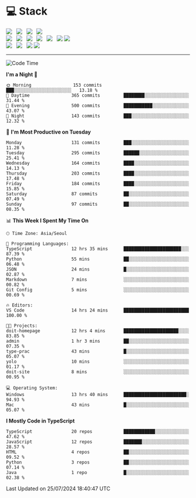 <h1>💻 Stack</h1>
<div>
 <!-- badge : https://shields.io/ -->
 <!-- icon : https://simpleicons.org/?q=Get -->
 <img src="https://img.shields.io/badge/HTML5-e74c3c?style=flat-square&logo=HTML5&logoColor=white"/> &nbsp 
 <img src="https://img.shields.io/badge/CSS3-0A84FF?style=flat-square&logo=CSS3&logoColor=white"/> &nbsp 
 <img src="https://img.shields.io/badge/JavaScript-FFCD11?style=flat-square&logo=JavaScript&logoColor=white"/> &nbsp 
 <img src="https://img.shields.io/badge/TypeScript-3075C0?style=flat-square&logo=TypeScript&logoColor=white"/>
 <br/>
 <img src="https://img.shields.io/badge/Next-000000?style=flat-square&logo=nextdotjs&logoColor=white"/> &nbsp 
 <img src="https://img.shields.io/badge/React-00BCF6?style=flat-square&logo=React&logoColor=white"/> &nbsp 
 <img src="https://img.shields.io/badge/Redux-764ABC?style=flat-square&logo=Redux&logoColor=white"/> &nbsp
 <img src="https://img.shields.io/badge/Recoil-3578E5?style=flat-square&logo=recoil&logoColor=white"/> &nbsp
 <img src="https://img.shields.io/badge/React-Query-FF4154?style=flat-square&logo=reactquery&logoColor=white"/> &nbsp 
 <img src="https://img.shields.io/badge/styled%2Dcomponents-DB7093?style=flat-square&logo=styled%2Dcomponents&logoColor=white"/>
 <img src="https://img.shields.io/badge/CSS Modules-000000?style=flat-square&logo=CSS Modules&logoColor=white"/> &nbsp 
 <br/>
 <img src="https://img.shields.io/badge/Node-339933?style=flat-square&logo=Node.js&logoColor=white"/> &nbsp 
 <img src="https://img.shields.io/badge/Express-000000?style=flat-square&logo=Express&logoColor=white"/> &nbsp 
 <img src="https://img.shields.io/badge/MongoDB-47A248?style=flat-square&logo=MongoDB&logoColor=white"/>
 <img src="https://img.shields.io/badge/MariaDB-003545?style=flat-square&logo=mariadb&logoColor=white"/>
</div>

<hr>

<!--START_SECTION:waka-->
![Code Time](http://img.shields.io/badge/Code%20Time-1%2C179%20hrs-blue)

**I'm a Night 🦉** 

```text
🌞 Morning                153 commits         ███░░░░░░░░░░░░░░░░░░░░░░   13.18 % 
🌆 Daytime                365 commits         ████████░░░░░░░░░░░░░░░░░   31.44 % 
🌃 Evening                500 commits         ███████████░░░░░░░░░░░░░░   43.07 % 
🌙 Night                  143 commits         ███░░░░░░░░░░░░░░░░░░░░░░   12.32 % 
```
📅 **I'm Most Productive on Tuesday** 

```text
Monday                   131 commits         ███░░░░░░░░░░░░░░░░░░░░░░   11.28 % 
Tuesday                  295 commits         ██████░░░░░░░░░░░░░░░░░░░   25.41 % 
Wednesday                164 commits         ████░░░░░░░░░░░░░░░░░░░░░   14.13 % 
Thursday                 203 commits         ████░░░░░░░░░░░░░░░░░░░░░   17.48 % 
Friday                   184 commits         ████░░░░░░░░░░░░░░░░░░░░░   15.85 % 
Saturday                 87 commits          ██░░░░░░░░░░░░░░░░░░░░░░░   07.49 % 
Sunday                   97 commits          ██░░░░░░░░░░░░░░░░░░░░░░░   08.35 % 
```


📊 **This Week I Spent My Time On** 

```text
🕑︎ Time Zone: Asia/Seoul

💬 Programming Languages: 
TypeScript               12 hrs 35 mins      ██████████████████████░░░   87.39 % 
Python                   55 mins             ██░░░░░░░░░░░░░░░░░░░░░░░   06.48 % 
JSON                     24 mins             █░░░░░░░░░░░░░░░░░░░░░░░░   02.87 % 
Markdown                 7 mins              ░░░░░░░░░░░░░░░░░░░░░░░░░   00.82 % 
Git Config               5 mins              ░░░░░░░░░░░░░░░░░░░░░░░░░   00.69 % 

🔥 Editors: 
VS Code                  14 hrs 24 mins      █████████████████████████   100.00 % 

🐱‍💻 Projects: 
doit-homepage            12 hrs 4 mins       █████████████████████░░░░   83.85 % 
admin                    1 hr 3 mins         ██░░░░░░░░░░░░░░░░░░░░░░░   07.35 % 
type-prac                43 mins             █░░░░░░░░░░░░░░░░░░░░░░░░   05.07 % 
yolo                     10 mins             ░░░░░░░░░░░░░░░░░░░░░░░░░   01.17 % 
doit-site                8 mins              ░░░░░░░░░░░░░░░░░░░░░░░░░   00.95 % 

💻 Operating System: 
Windows                  13 hrs 40 mins      ████████████████████████░   94.93 % 
Mac                      43 mins             █░░░░░░░░░░░░░░░░░░░░░░░░   05.07 % 
```

**I Mostly Code in TypeScript** 

```text
TypeScript               20 repos            ████████████░░░░░░░░░░░░░   47.62 % 
JavaScript               12 repos            ███████░░░░░░░░░░░░░░░░░░   28.57 % 
HTML                     4 repos             ██░░░░░░░░░░░░░░░░░░░░░░░   09.52 % 
Python                   3 repos             ██░░░░░░░░░░░░░░░░░░░░░░░   07.14 % 
Java                     1 repo              █░░░░░░░░░░░░░░░░░░░░░░░░   02.38 % 
```




 Last Updated on 25/07/2024 18:40:47 UTC
<!--END_SECTION:waka-->
